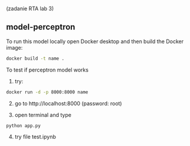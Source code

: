 (zadanie RTA lab 3)

## model-perceptron


To run this model locally open Docker desktop and then build the Docker image:

```bash
docker build -t name .
```

To test if perceptron model works 

1. try:
```bash
docker run -d -p 8000:8000 name
```

2. go to http://localhost:8000 (password: root)

3. open terminal and type

```bash
python app.py
```
4. try file test.ipynb

